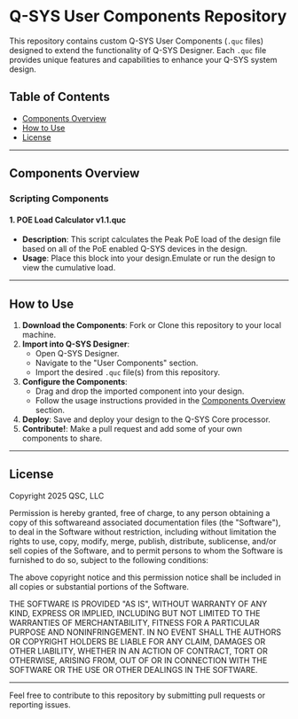 # Q-SYS User Components Repository

This repository contains custom Q-SYS User Components (`.quc` files) designed to extend the functionality of Q-SYS Designer. Each `.quc` file provides unique features and capabilities to enhance your Q-SYS system design.

## Table of Contents

- [Components Overview](#components-overview)
- [How to Use](#how-to-use)
- [License](#license)

---

## Components Overview

<!-- ### Audio Components

#### 1. **ComponentName1.quc**
- **Description**: Briefly describe what this component does.
- **Usage**: Explain how to integrate and configure this component in Q-SYS Designer.

*(Add additional components from the "Audio" folder here.)*

--- -->

### Scripting Components

#### 1. **POE Load Calculator v1.1.quc**

- **Description**: This script calculates the Peak PoE load of the design file based on all of the PoE enabled Q-SYS devices in the design.
- **Usage**: Place this block into your design.Emulate or run the design to view the cumulative load.

<!-- *(Add additional components from the "Scripting" folder here.)* -->
---

## How to Use

1. **Download the Components**: Fork or Clone this repository to your local machine.
2. **Import into Q-SYS Designer**:
    - Open Q-SYS Designer.
    - Navigate to the "User Components" section.
    - Import the desired `.quc` file(s) from this repository.
3. **Configure the Components**:
    - Drag and drop the imported component into your design.
    - Follow the usage instructions provided in the [Components Overview](#components-overview) section.
4. **Deploy**: Save and deploy your design to the Q-SYS Core processor.
5. **Contribute!**: Make a pull request and add some of your own components to share.

---

## License

Copyright 2025 QSC, LLC

Permission is hereby granted, free of charge, to any person obtaining a copy of this softwareand associated documentation files (the "Software"), to deal in the Software without restriction, including without limitation the rights to use, copy, modify, merge, publish, distribute, sublicense, and/or sell copies of the Software, and to permit persons to whom the Software is furnished to do so, subject to the following conditions:

The above copyright notice and this permission notice shall be included in all copies or substantial portions of the Software.

THE SOFTWARE IS PROVIDED "AS IS", WITHOUT WARRANTY OF ANY KIND, EXPRESS OR IMPLIED, INCLUDING BUT NOT LIMITED TO THE WARRANTIES OF MERCHANTABILITY, FITNESS FOR A PARTICULAR PURPOSE AND NONINFRINGEMENT. IN NO EVENT SHALL THE AUTHORS OR COPYRIGHT HOLDERS BE LIABLE FOR ANY CLAIM, DAMAGES OR OTHER LIABILITY, WHETHER IN AN ACTION OF CONTRACT, TORT OR OTHERWISE, ARISING FROM, OUT OF OR IN CONNECTION WITH THE SOFTWARE OR THE USE OR OTHER DEALINGS IN THE SOFTWARE.

---

Feel free to contribute to this repository by submitting pull requests or reporting issues.
